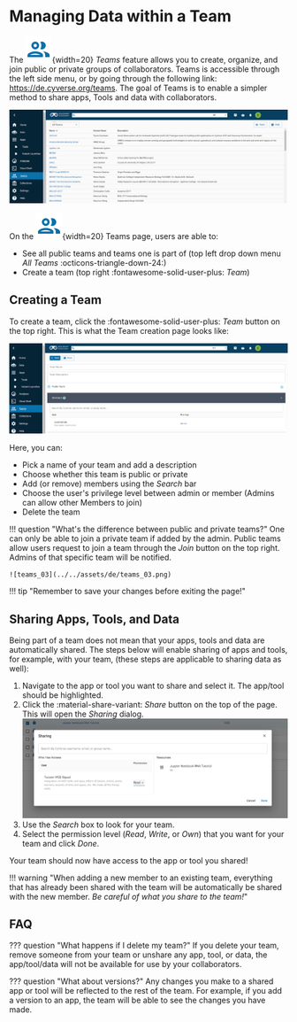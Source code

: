 # Managing Data within a Team

[team]: ../../assets/de/menu_items/teamsIcon_2.svg

The ![team]{width=20} *Teams* feature allows you to create, organize, and join public or private groups of collaborators. Teams is accessible through the left side menu, or by going through the following link: <https://de.cyverse.org/teams>. The goal of Teams is to enable a simpler method to share apps, Tools and data with collaborators.

![teams_01](../../assets/de/teams_01.png)

On the ![team]{width=20} Teams page, users are able to:

- See all public teams and teams one is part of (top left drop down menu *All Teams* :octicons-triangle-down-24:)
- Create a team (top right :fontawesome-solid-user-plus: *Team*)

## Creating a Team

To create a team, click the :fontawesome-solid-user-plus: *Team* button on the top right. This is what the Team creation page looks like:

![teams_02](../../assets/de/teams_02.png)

Here, you can:

- Pick a name of your team and add a description
- Choose whether this team is public or private
- Add (or remove) members using the *Search* bar
- Choose the user's privilege level between admin or member (Admins can allow other Members to join)
- Delete the team

!!! question "What's the difference between public and private teams?"
    One can only be able to join a private team if added by the admin. Public teams allow users request to join a team through the *Join* button on the top right. Admins of that specific team will be notified.

    ![teams_03](../../assets/de/teams_03.png)

!!! tip "Remember to save your changes before exiting the page!"

## Sharing Apps, Tools, and Data

Being part of a team does not mean that your apps, tools and data are automatically shared. The steps below will enable sharing of apps and tools, for example, with your team, (these steps are applicable to sharing data as well):

1. Navigate to the app or tool you want to share and select it. The app/tool should be highlighted.
1. Click the :material-share-variant: *Share* button on the top of the page. This will open the *Sharing* dialog. ![teams_04](../../assets/de/teams_04.png)
1. Use the *Search* box to look for your team.
1. Select the permission level (*Read*, *Write*, or *Own*) that you want for your team and click *Done*.

Your team should now have access to the app or tool you shared!

!!! warning "When adding a new member to an existing team, everything that has already been shared with the team will be automatically be shared with the new member. *Be careful of what you share to the team!*"

## FAQ

??? question "What happens if I delete my team?"
    If you delete your team, remove someone from your team or unshare any app, tool, or data, the app/tool/data will not be available for use by your collaborators.

??? question "What about versions?"
    Any changes you make to a shared app or tool will be reflected to the rest of the team. For example, if you add a version to an app, the team will be able to see the changes you have made.

